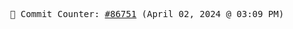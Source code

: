 <p align="center">
    <samp>
        📮 Commit Counter: <a href="https://github.com/Javascript-void0/Javascript-void0/commits/main">#86751</a> (April 02, 2024 @ 03:09 PM)
    </samp>
</p>